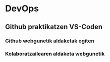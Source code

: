 ﻿# DevOps

## Github praktikatzen VS-Coden
### Github webgunetik aldaketak egiten
### Kolaboratzailearen aldaketa webgunetik
